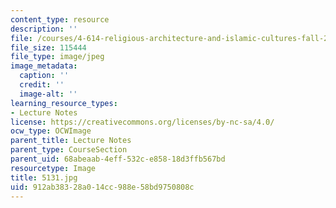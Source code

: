 ```yaml
---
content_type: resource
description: ''
file: /courses/4-614-religious-architecture-and-islamic-cultures-fall-2002/912ab38328a014cc988e58bd9750808c_5131.jpg
file_size: 115444
file_type: image/jpeg
image_metadata:
  caption: ''
  credit: ''
  image-alt: ''
learning_resource_types:
- Lecture Notes
license: https://creativecommons.org/licenses/by-nc-sa/4.0/
ocw_type: OCWImage
parent_title: Lecture Notes
parent_type: CourseSection
parent_uid: 68abeaab-4eff-532c-e858-18d3ffb567bd
resourcetype: Image
title: 5131.jpg
uid: 912ab383-28a0-14cc-988e-58bd9750808c
---
```

